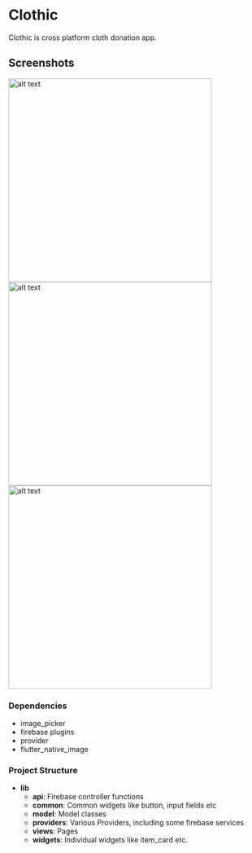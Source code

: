 # Clothic

Clothic is cross platform cloth donation app.

## Screenshots
<p float="left">
<img src="https://cdn.discordapp.com/attachments/752645305865994331/752650489635667978/Screenshot_1599516238.png" alt="alt text" height="400px">
<img src="https://cdn.discordapp.com/attachments/752645305865994331/752650486636609586/Screenshot_1599516241.png" alt="alt text" height="400px">
<img src="https://cdn.discordapp.com/attachments/752645305865994331/752650494480089127/Screenshot_1599516243.png" alt="alt text" height="400px">
</p>

### Dependencies
 - image_picker
 - firebase plugins
 - provider
 - flutter_native_image

### Project Structure
  - **lib**
    - **api**: Firebase controller functions
    - **common**: Common widgets like button, input fields etc
    - **model**: Model classes
    - **providers**: Various Providers, including some firebase services
    - **views**: Pages
    - **widgets**: Individual widgets like item_card etc.
